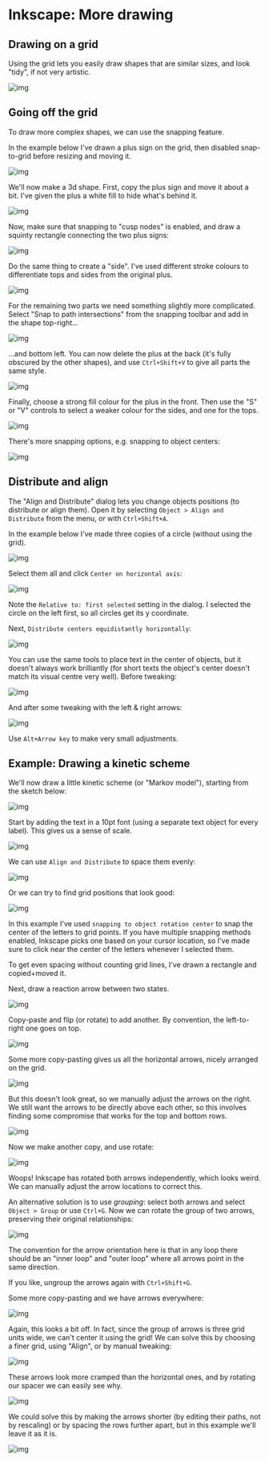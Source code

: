 # Inkscape: More drawing

## Drawing on a grid

Using the grid lets you easily draw shapes that are similar sizes, and look "tidy", if not very artistic.

![img](./figures/shapes.png)

## Going off the grid

To draw more complex shapes, we can use the snapping feature.

In the example below I've drawn a plus sign on the grid, then disabled snap-to-grid before resizing and moving it.

![img](./figures/shapes-3d-1.png)

We'll now make a 3d shape.
First, copy the plus sign and move it about a bit.
I've given the plus a white fill to hide what's behind it.

![img](./figures/shapes-3d-2.png)

Now, make sure that snapping to "cusp nodes" is enabled, and draw a squinty rectangle connecting the two plus signs:

![img](./figures/shapes-3d-3.png)

Do the same thing to create a "side".
I've used different stroke colours to differentiate tops and sides from the original plus.

![img](./figures/shapes-3d-4.png)

For the remaining two parts we need something slightly more complicated.
Select "Snap to path intersections" from the snapping toolbar and add in the shape top-right...

![img](./figures/shapes-3d-5.png)

...and bottom left.
You can now delete the plus at the back (it's fully obscured by the other shapes), and use `Ctrl+Shift+V` to give all parts the same style.

![img](./figures/shapes-3d-6.png)

Finally, choose a strong fill colour for the plus in the front.
Then use the "S" or "V" controls to select a weaker colour for the sides, and one for the tops.

![img](./figures/shapes-3d-7.png)

There's more snapping options, e.g. snapping to object centers:

![img](./figures/shapes-3d-8.png)

## Distribute and align

The "Align and Distribute" dialog lets you change objects positions (to distribute or align them).
Open it by selecting `Object > Align and Distribute` from the menu, or with `Ctrl+Shift+A`.

In the example below I've made three copies of a circle (without using the grid).

![img](./figures/distr-1.png)

Select them all and click `Center on horizontal axis`:

![img](./figures/distr-2.png)

Note the `Relative to: first selected` setting in the dialog.
I selected the circle on the left first, so all circles get its y coordinate.

Next, `Distribute centers equidistantly horizontally`:

![img](./figures/distr-3.png)

You can use the same tools to place text in the center of objects, but it doesn't always work brilliantly (for short texts the object's center doesn't match its visual centre very well).
Before tweaking:

![img](./figures/distr-4.png)

And after some tweaking with the left & right arrows:

![img](./figures/distr-5.png)

Use `Alt+Arrow key` to make very small adjustments.

## Example: Drawing a kinetic scheme

We'll now draw a little kinetic scheme (or "Markov model"), starting from the sketch below:

![img](./figures/markov-1.jpg)

Start by adding the text in a 10pt font (using a separate text object for every label).
This gives us a sense of scale.

![img](./figures/markov-2.png)

We can use `Align and Distribute` to space them evenly:

![img](./figures/markov-3.png)

Or we can try to find grid positions that look good:

![img](./figures/markov-4.png)

In this example I've used `snapping to object rotation center` to snap the center of the letters to grid points.
If you have multiple snapping methods enabled, Inkscape picks one based on your cursor location, so I've made sure to click near the center of the letters whenever I selected them.

To get even spacing without counting grid lines, I've drawn a rectangle and copied+moved it.

Next, draw a reaction arrow between two states.

![img](./figures/markov-5.png)

Copy-paste and flip (or rotate) to add another.
By convention, the left-to-right one goes on top.

![img](./figures/markov-6.png)

Some more copy-pasting gives us all the horizontal arrows, nicely arranged on the grid.

![img](./figures/markov-7.png)

But this doesn't look great, so we manually adjust the arrows on the right.
We still want the arrows to be directly above each other, so this involves finding some compromise that works for the top and bottom rows.

![img](./figures/markov-8.png)

Now we make another copy, and use rotate:

![img](./figures/markov-9.png)

Woops!
Inkscape has rotated both arrows independently, which looks weird.
We can manually adjust the arrow locations to correct this.

An alternative solution is to use *grouping*: select both arrows and select `Object > Group` or use `Ctrl+G`.
Now we can rotate the group of two arrows, preserving their original relationships:

![img](./figures/markov-10.png)

The convention for the arrow orientation here is that in any loop there should be an "inner loop" and "outer loop" where all arrows point in the same direction.

If you like, ungroup the arrows again with `Ctrl+Shift+G`.

Some more copy-pasting and we have arrows everywhere:

![img](./figures/markov-11.png)

Again, this looks a bit off.
In fact, since the group of arrows is three grid units wide, we can't center it using the grid!
We can solve this by choosing a finer grid, using "Align", or by manual tweaking:

![img](./figures/markov-12.png)

These arrows look more cramped than the horizontal ones, and by rotating our spacer we can easily see why.

![img](./figures/markov-13.png)

We could solve this by making the arrows shorter (by editing their paths, not by rescaling) or by spacing the rows further apart, but in this example we'll leave it as it is.

![img](./figures/markov-14.png)


